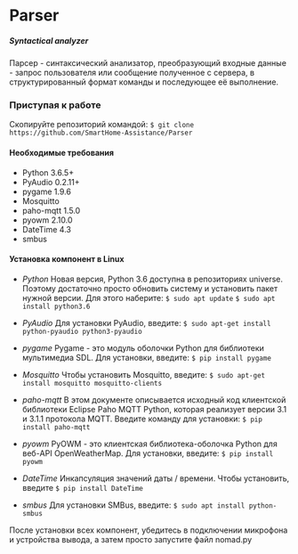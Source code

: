 # Parser
##### Syntactical analyzer

Парсер - синтаксический анализатор, преобразующий входные данные - запрос пользователя или сообщение полученное с сервера, в структурированный формат команды и последующее её выполнение.

### Приступая к работе
Скопируйте репозиторий командой:
`$ git clone https://github.com/SmartHome-Assistance/Parser`

#### Необходимые требования

- Python 3.6.5+
- PyAudio 0.2.11+
- pygame 1.9.6
- Mosquitto
- paho-mqtt 1.5.0
- pyowm 2.10.0
- DateTime 4.3
- smbus

#### Установка компонент в Linux
- *Python*
Новая версия, Python 3.6 доступна в репозиториях universe. Поэтому достаточно просто обновить систему и установить пакет нужной версии. Для этого наберите:
`$ sudo apt update`
`$ sudo apt install python3.6`

- *PyAudio*
Для установки PyAudio, введите:
`$ sudo apt-get install python-pyaudio python3-pyaudio`

- *pygame*
Pygame - это модуль оболочки Python для библиотеки мультимедиа SDL.  Для установки, введите:
`$ pip install pygame`

- *Mosquitto*
Чтобы установить Mosquitto, введите:
`$ sudo apt-get install mosquitto mosquitto-clients`

- *paho-mqtt*
В этом документе описывается исходный код клиентской библиотеки Eclipse Paho MQTT Python, которая реализует версии 3.1 и 3.1.1 протокола MQTT. Введите команду для установки:
`$ pip install paho-mqtt`

- *pyowm*
PyOWM - это клиентская библиотека-оболочка Python для веб-API OpenWeatherMap. Для установки, введите:
`$ pip install pyowm`

- *DateTime*
Инкапсуляция значений даты / времени. Чтобы установить, введите
`$ pip install DateTime`

- *smbus*
Для установки SMBus, введите:
`$ sudo apt install python-smbus`

После установки всех компонент, убедитесь в подключении микрофона и устройства вывода, a затем просто запустите файл nomad.py
